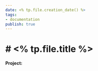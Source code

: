 ```yaml
---
date: <% tp.file.creation_date() %>
tags: 
- documentation
publish: true
---
```


# # <% tp.file.title %>

**Project:** 

